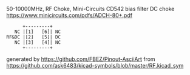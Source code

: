 50-10000MHz, RF Choke, Mini-Circuits CD542
bias filter DC choke
https://www.minicircuits.com/pdfs/ADCH-80+.pdf


	      +---------+
	   NC |[1]   [6]| NC
	RF&DC |[2]   [5]| DC
	   NC |[3]   [4]| NC
	      +---------+


generated by https://github.com/FBEZ/Pinout-AsciiArt from https://github.com/ask6483/kicad-symbols/blob/master/RF.kicad_sym